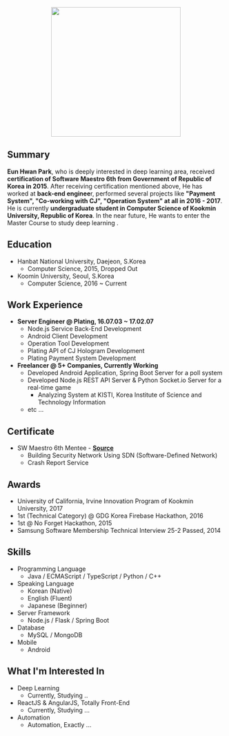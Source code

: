<center><img src="https://scontent-icn1-1.xx.fbcdn.net/v/t1.0-9/39161547_2200658396888954_5660621799247839232_o.jpg?_nc_cat=106&_nc_ohc=cuUp9T3_bVEAQnO2qQc3IKDmHYq4TuozPffTlIaytdeataHvrtSLGL6wQ&_nc_ht=scontent-icn1-1.xx&oh=859c677d6b17fbfc61712f0160112328&oe=5E445A3A" width="300" height="300"></img></center>



## Summary

**Eun Hwan Park**, who is deeply interested in deep learning area, received **certification of Software Maestro 6th from Government of Republic of Korea in 2015**. After receiving certification mentioned above, He has worked at **back-end enginee**r, performed several projects like **"Payment System", "Co-working with CJ", "Operation System" at all in 2016 - 2017**. He is currently **undergraduate student in Computer Science of Kookmin University, Republic of Korea**. In the near future, He wants to enter the Master Course to study deep learning .

## Education

- Hanbat National University, Daejeon, S.Korea
  - Computer Science, 2015, Dropped Out
- Koomin University, Seoul, S.Korea
  - Computer Science, 2016 ~ Current 

## Work Experience

- **Server Engineer @ Plating, 16.07.03 ~ 17.02.07**
  - Node.js Service Back-End Development
  - Android Client Development
  - Operation Tool Development
  - Plating API of CJ Hologram Development
  - Plating Payment System Development
- **Freelancer @ 5+ Companies, Currently Working**
  - Developed Android Application, Spring Boot Server for a poll system
  - Developed Node.js REST API Server & Python Socket.io Server for a real-time game
    - Analyzing System at KISTI, Korea Institute of Science and Technology Information
  - etc ...

## Certificate

- SW Maestro 6th Mentee - <a href="https://drive.google.com/open?id=1o5Q1w-mb31lIcim1Oq9kKRda73z933Mz"><b>Source</b></a>
  - Building Security Network Using SDN (Software-Defined Network)
  - Crash Report Service

## Awards

- University of California, Irvine Innovation Program of Kookmin University, 2017
- 1st (Technical Category) @ GDG Korea Firebase Hackathon, 2016
- 1st @ No Forget Hackathon, 2015
- Samsung Software Membership Technical Interview 25-2 Passed, 2014

## Skills

- Programming Language
  - Java / ECMAScript / TypeScript / Python / C++
- Speaking Language
  - Korean (Native)
  - English (Fluent)
  - Japanese (Beginner)
- Server Framework
  - Node.js / Flask / Spring Boot
- Database
  - MySQL / MongoDB
- Mobile
  - Android

## What I'm Interested In

- Deep Learning
  - Currently, Studying ..
- ReactJS & AngularJS, Totally Front-End
  - Currently, Studying ...
- Automation
  - Automation, Exactly ...
